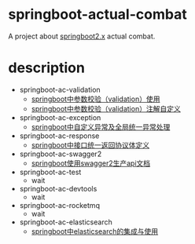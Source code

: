 # springboot-actual-combat
A project about [springboot2.x](https://spring.io/projects/spring-boot) actual combat.

# description

- springboot-ac-validation
  - [springboot中参数校验（validation）使用](https://lazycece.github.io/2019/02/16/springboot中参数校验（validation）使用)
  - [springboot中参数校验（validation）注解自定义](https://lazycece.github.io/2019/02/16/springboot中参数校验（validation）注解自定义)
- springboot-ac-exception
  - [springboot中自定义异常及全局统一异常处理](https://lazycece.github.io/2019/02/22/springboot中自定义异常及全局统一异常处理)
- springboot-ac-response
  - [springboot中接口统一返回协议体定义](https://lazycece.github.io/2019/02/22/springboot中接口统一返回协议体定义)
- springboot-ac-swagger2
  - [springboot使用swagger2生产api文档](https://lazycece.github.io/2019/01/31/springboot使用swagger2生产api文档)
- springboot-ac-test
  - wait
- springboot-ac-devtools
  - wait
- springboot-ac-rocketmq
  - wait
- springboot-ac-elasticsearch
  - [springboot中elasticsearch的集成与使用](https://lazycece.github.io/2019/02/21/springboot中elasticsearch的集成与使用)


